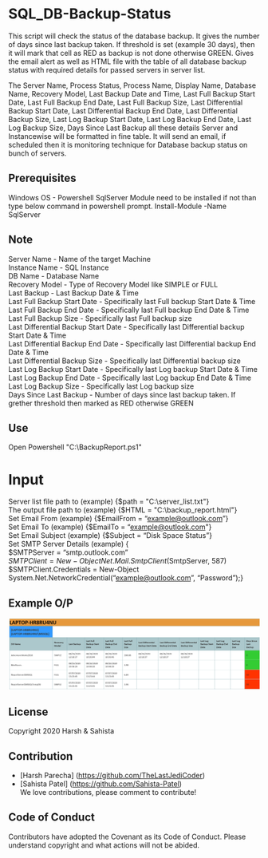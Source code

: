 # SQL_DB-Backup-Status
This script will check the status of the database backup. It gives the number of days since last backup taken. If threshold is set (example 30 days), then it will mark that cell as RED as backup is not done otherwise GREEN. Gives the email alert as well as HTML file with the table of all database backup status with required details for passed servers in server list.

The Server Name, Process Status, Process Name, Display Name, Database Name, Recovery Model, Last Backup Date and Time, Last Full Backup Start Date, Last Full Backup End Date, Last Full Backup Size, Last Differential Backup Start Date, Last Differential Backup End Date, Last Differential Backup Size, Last Log Backup Start Date, Last Log Backup End Date, Last Log Backup Size, Days Since Last Backup all these details Server and Instancewise will be formatted in fine table. It will send an email, if scheduled then it is monitoring technique for Database backup status on bunch of servers.

## Prerequisites

Windows OS - Powershell
SqlServer Module need to be installed if not than type below command in powershell prompt.
Install-Module -Name SqlServer

## Note
  
Server Name - Name of the target Machine<br>
Instance Name - SQL Instance<br>
DB Name	- Database Name<br>
Recovery Model - Type of Recovery Model like SIMPLE or FULL<br>
Last Backup - Last Backup Date & Time<br>
Last Full Backup Start Date	- Specifically last Full backup Start Date & Time<br>
Last Full Backup End Date	- Specifically last Full backup End Date & Time<br>
Last Full Backup Size	- Specifically last Full backup size<br>
Last Differential Backup Start Date	- Specifically last Differential backup Start Date & Time<br>
Last Differential Backup End Date	- Specifically last Differential backup End Date & Time<br>
Last Differential Backup Size	- Specifically last Differential backup size<br>
Last Log Backup Start Date - Specifically last Log backup Start Date & Time<br>
Last Log Backup End Date - Specifically last Log backup End Date & Time<br>
Last Log Backup Size - Specifically last Log backup size<br>
Days Since Last Backup - Number of days since last backup taken. If grether threshold then marked as RED otherwise GREEN<br>

## Use

Open Powershell
"C:\BackupReport.ps1"


# Input
Server list file path to (example) {$path = "C:\server_list.txt"}<br>
The output file path to (example) {$HTML = "C:\backup_report.html"}<br>
Set Email From (example) {$EmailFrom = “example@outlook.com”}<br>
Set Email To (example) {$EmailTo = “example@outlook.com"}<br>
Set Email Subject (example) {$Subject = “Disk Space Status”}<br>
Set SMTP Server Details (example) {<br> 
$SMTPServer = “smtp.outlook.com” <br>
$SMTPClient = New-Object Net.Mail.SmtpClient($SmtpServer, 587)<br>
$SMTPClient.Credentials = New-Object System.Net.NetworkCredential(“example@outlook.com”, “Password”);}

## Example O/P

![alt text](https://github.com/Sahista-Patel/SQL_DB-Backup-Status/blob/Powershell/backup.PNG)

## License

Copyright 2020 Harsh & Sahista

## Contribution

* [Harsh Parecha] (https://github.com/TheLastJediCoder)
* [Sahista Patel] (https://github.com/Sahista-Patel)<br>
We love contributions, please comment to contribute!

## Code of Conduct

Contributors have adopted the Covenant as its Code of Conduct. Please understand copyright and what actions will not be abided.
